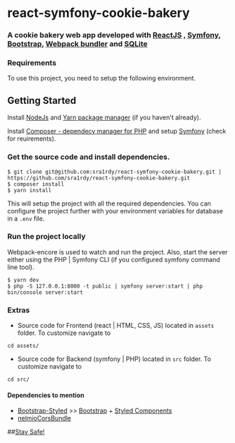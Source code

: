 # react-symfony-cookie-bakery

### A cookie bakery web app developed with [ReactJS](https://reactjs.org/) , [Symfony](https://symfony.com/), [Bootstrap](https://getbootstrap.com/), [Webpack bundler](https://webpack.js.org/) and [SQLite](https://www.sqlite.org/index.html)

### Requirements

To use this project, you need to setup the following environment.

## Getting Started

Install [NodeJs](https://nodejs.org/) and [Yarn package manager](https://yarnpkg.com/) (if you haven't already).

Install [Composer - dependecy manager for PHP](https://getcomposer.org/) and setup [Symfony](https://symfony.com/doc/current/setup.html) (check for reuirements).

### Get the source code and install dependencies.

```
$ git clone git@github.com:sra1rdy/react-symfony-cookie-bakery.git | https://github.com/sra1rdy/react-symfony-cookie-bakery.git
$ composer install
$ yarn install
```
This will setup the project with all the required dependencies. You can configure the project further with your environment variables for 
database in a `.env` file.

### Run the project locally

Webpack-encore is used to watch and run the project. Also, start the server either using the PHP | Symfony CLI (if you configured symfony command line tool).
 

```
$ yarn dev
$ php -S 127.0.0.1:8000 -t public | symfony server:start | php bin/console server:start
```

### Extras

 - Source code for Frontend (react | HTML, CSS, JS) located in `assets` folder. To customize navigate to
 
 ```
 cd assets/
 ```
 
 - Source code for Backend (symfony | PHP) located in `src` folder. To customize navigate to
 
 ```
 cd src/
 ```
 #### Dependencies to mention
 
 - [Bootstrap-Styled](https://github.com/bootstrap-styled/v4) >> [Bootstrap](https://getbootstrap.com/) + [Styled Components](https://styled-components.com/)
 - [nelmioCorsBundle](https://github.com/nelmio/NelmioCorsBundle)
 
 
 ##[Stay Safe!](https://sravan-reddy-jeedipelly-dev.netlify.app/)
 
 
 
 
 
 
